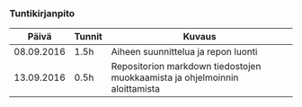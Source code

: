 ### Tuntikirjanpito
Päivä | Tunnit | Kuvaus
--------------- | ----- | ------
08.09.2016 | 1.5h | Aiheen suunnittelua ja repon luonti
13.09.2016 | 0.5h | Repositorion markdown tiedostojen muokkaamista ja ohjelmoinnin aloittamista
